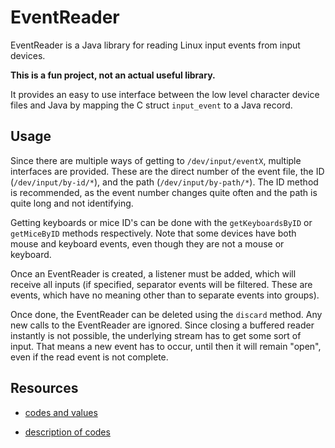 # EventReader

EventReader is a Java library for reading Linux input events from input devices.

**This is a fun project, not an actual useful library.**

It provides an easy to use interface between the low level character device files and Java by mapping the C struct `input_event` to a Java record.

## Usage

Since there are multiple ways of getting to `/dev/input/eventX`, multiple interfaces are provided. These are the direct number of the event file, the ID (`/dev/input/by-id/*`), and the path (`/dev/input/by-path/*`). The ID method is recommended, as the event number changes quite often and the path is quite long and not identifying.

Getting keyboards or mice ID's can be done with the `getKeyboardsByID` or `getMiceByID` methods respectively. Note that some devices have both mouse and keyboard events, even though they are not a mouse or keyboard.

Once an EventReader is created, a listener must be added, which will receive all inputs (if specified, separator events will be filtered. These are events, which have no meaning other than to separate events into groups).

Once done, the EventReader can be deleted using the `discard` method. Any new calls to the EventReader are ignored. Since closing a buffered reader instantly is not possible, the underlying stream has to get some sort of input. That means a new event has to occur, until then it will remain "open", even if the read event is not complete.

## Resources

- [codes and values](https://elixir.bootlin.com/linux/latest/source/include/uapi/linux/input-event-codes.h)

- [description of codes](https://www.kernel.org/doc/html/v4.15/input/event-codes.html) 
